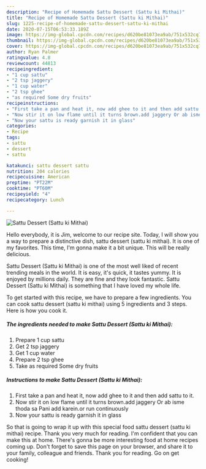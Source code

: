 ```yaml
---
description: "Recipe of Homemade Sattu Dessert (Sattu ki Mithai)"
title: "Recipe of Homemade Sattu Dessert (Sattu ki Mithai)"
slug: 1225-recipe-of-homemade-sattu-dessert-sattu-ki-mithai
date: 2020-07-15T06:53:33.189Z
image: https://img-global.cpcdn.com/recipes/d620be81073ea9ab/751x532cq70/sattu-dessert-sattu-ki-mithai-recipe-main-photo.jpg
thumbnail: https://img-global.cpcdn.com/recipes/d620be81073ea9ab/751x532cq70/sattu-dessert-sattu-ki-mithai-recipe-main-photo.jpg
cover: https://img-global.cpcdn.com/recipes/d620be81073ea9ab/751x532cq70/sattu-dessert-sattu-ki-mithai-recipe-main-photo.jpg
author: Ryan Palmer
ratingvalue: 4.8
reviewcount: 44813
recipeingredient:
- "1 cup sattu"
- "2 tsp jaggery"
- "1 cup water"
- "2 tsp ghee"
- "as required Some dry fruits"
recipeinstructions:
- "First take a pan and heat it, now add ghee to it and then add sattu to it."
- "Now stir it on low flame until it turns brown.add jaggery Or ab isme thoda sa Pani add karein.or run continuously"
- "Now your sattu is ready garnish it in glass"
categories:
- Recipe
tags:
- sattu
- dessert
- sattu

katakunci: sattu dessert sattu 
nutrition: 204 calories
recipecuisine: American
preptime: "PT22M"
cooktime: "PT60M"
recipeyield: "4"
recipecategory: Lunch

---
```



![Sattu Dessert (Sattu ki Mithai)](https://img-global.cpcdn.com/recipes/d620be81073ea9ab/751x532cq70/sattu-dessert-sattu-ki-mithai-recipe-main-photo.jpg)

Hello everybody, it is Jim, welcome to our recipe site. Today, I will show you a way to prepare a distinctive dish, sattu dessert (sattu ki mithai). It is one of my favorites. This time, I'm gonna make it a bit unique. This will be really delicious.

Sattu Dessert (Sattu ki Mithai) is one of the most well liked of recent trending meals in the world. It is easy, it's quick, it tastes yummy. It is enjoyed by millions daily. They are fine and they look fantastic. Sattu Dessert (Sattu ki Mithai) is something that I have loved my whole life.




To get started with this recipe, we have to prepare a few ingredients. You can cook sattu dessert (sattu ki mithai) using 5 ingredients and 3 steps. Here is how you cook it.

<!--inarticleads1-->

##### The ingredients needed to make Sattu Dessert (Sattu ki Mithai):

1. Prepare 1 cup sattu
1. Get 2 tsp jaggery
1. Get 1 cup water
1. Prepare 2 tsp ghee
1. Take as required Some dry fruits




<!--inarticleads2-->

##### Instructions to make Sattu Dessert (Sattu ki Mithai):

1. First take a pan and heat it, now add ghee to it and then add sattu to it.
1. Now stir it on low flame until it turns brown.add jaggery Or ab isme thoda sa Pani add karein.or run continuously
1. Now your sattu is ready garnish it in glass




So that is going to wrap it up with this special food sattu dessert (sattu ki mithai) recipe. Thank you very much for reading. I'm confident that you can make this at home. There's gonna be more interesting food at home recipes coming up. Don't forget to save this page on your browser, and share it to your family, colleague and friends. Thank you for reading. Go on get cooking!
